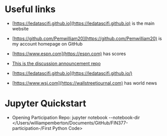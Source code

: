 
# Useful links

- [https://ledatascifi.github.io](https://ledatascifi.github.io) is the main website
- [https://github.com/Pemwilliam20](https://github.com/Pemwilliam20) is my account homepage on GitHub
- [https://www.espn.com](https://espn.com) has scores 
- [This is the discussion announcement repo](https://github.com/LeDataSciFi/Discussion)

- [https://ledatascifi.github.io](https://ledatascifi.github.io/)
- [https://www.wsj.com](https://wallstreetjournal.com) has world news

# Jupyter Quickstart

- Opening Participation Repo: jupyter notebook --notebook-dir </Users/williampemberton/Documents/GitHub/FIN377-participation-/First Python Code>
